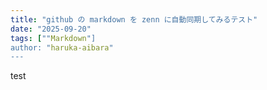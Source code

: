 ```yaml
---
title: "github の markdown を zenn に自動同期してみるテスト"
date: "2025-09-20"
tags: [""Markdown"]
author: "haruka-aibara"
---
```


test